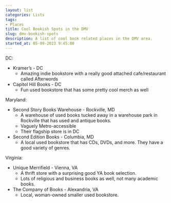 ```yaml
---
layout: list
categories: Lists
tags:
- Places
title: Cool Bookish Spots in the DMV
slug: dmv-bookish-spots
description: A list of cool book related places in the DMV area.
started_at: 05-09-2023 9:45:00
---
```


DC:
* Kramer’s - DC
    * Amazing indie bookstore with a really good attached cafe/restaurant called Afterwords
* Capitol Hill Books - DC
    * Fun used bookstore that has some pretty cool merch as well

Maryland:
* Second Story Books Warehouse - Rockville, MD
    * A warehouse of used books tucked away in a warehouse park in Rockville that has used and antique books. 
    * Vaguely Metro-accessible
    * Their flagship store is in DC 
* Second Edition Books - Columbia, MD
    * A local used bookstore that has CDs, DVDs, and more. They have a good variety of genres. 

Virginia:
* Unique Merrifield - Vienna, VA
    * A thrift store with a surprising good YA book selection. 
    * Lots of religious and business books as well, not many academic books. 
* The Company of Books - Alexandria, VA
    * Local, woman-owned smaller used bookstore.